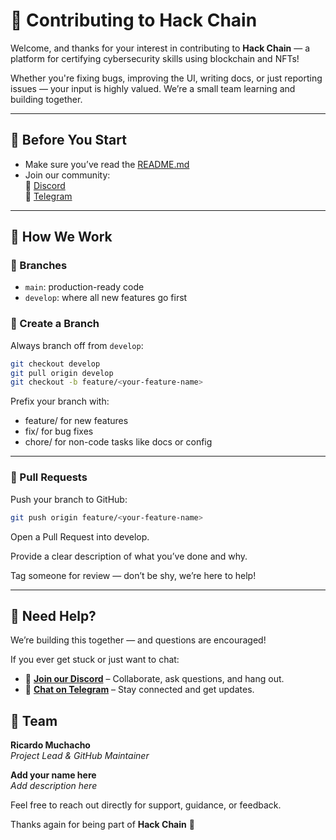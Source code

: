 # 🤝 Contributing to Hack Chain

Welcome, and thanks for your interest in contributing to **Hack Chain** — a platform for certifying cybersecurity skills using blockchain and NFTs!

Whether you're fixing bugs, improving the UI, writing docs, or just reporting issues — your input is highly valued. We’re a small team learning and building together.

---

## 🧠 Before You Start

- Make sure you’ve read the [README.md](./README.md)
- Join our community:  
  🔗 [Discord](https://discord.gg/hDWrxKSN)  
  🔗 [Telegram](https://t.me/hackchaincommunity)

---

## 📌 How We Work

### 🔀 Branches
- `main`: production-ready code
- `develop`: where all new features go first

### 🌿 Create a Branch

Always branch off from `develop`:

```bash
git checkout develop
git pull origin develop
git checkout -b feature/<your-feature-name>
```
Prefix your branch with:

- feature/ for new features
- fix/ for bug fixes
- chore/ for non-code tasks like docs or config
---

###  🚀 Pull Requests
Push your branch to GitHub:

```bash
git push origin feature/<your-feature-name>
```
Open a Pull Request into develop.

Provide a clear description of what you’ve done and why.

Tag someone for review — don’t be shy, we’re here to help!

---

## 💬 Need Help?

We’re building this together — and questions are encouraged!

If you ever get stuck or just want to chat:

- 💬 **[Join our Discord](https://discord.gg/hDWrxKSN)** – Collaborate, ask questions, and hang out.
- 📱 **[Chat on Telegram](https://t.me/hackchaincommunity)** – Stay connected and get updates.


## 👤 Team

**Ricardo Muchacho**  
_Project Lead & GitHub Maintainer_

**Add your name here**  
_Add description here_

Feel free to reach out directly for support, guidance, or feedback.

Thanks again for being part of **Hack Chain** 💜
